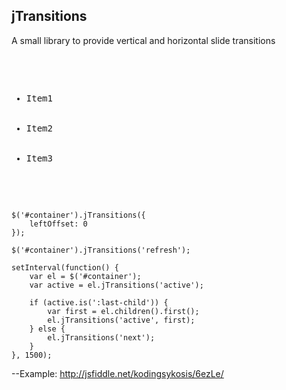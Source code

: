 jTransitions
--
A small library to provide vertical and horizontal slide transitions

<pre>
      <ul id="container">
        <li>Item1</li>
        <li>Item2</li>
        <li>Item3</li>
      </ul>
</pre>

    $('#container').jTransitions({
        leftOffset: 0
    });

    $('#container').jTransitions('refresh');

    setInterval(function() {
        var el = $('#container');
        var active = el.jTransitions('active');

        if (active.is(':last-child')) {
            var first = el.children().first();
            el.jTransitions('active', first);
        } else {
            el.jTransitions('next');
        }
    }, 1500);

--Example:
    <http://jsfiddle.net/kodingsykosis/6ezLe/>
